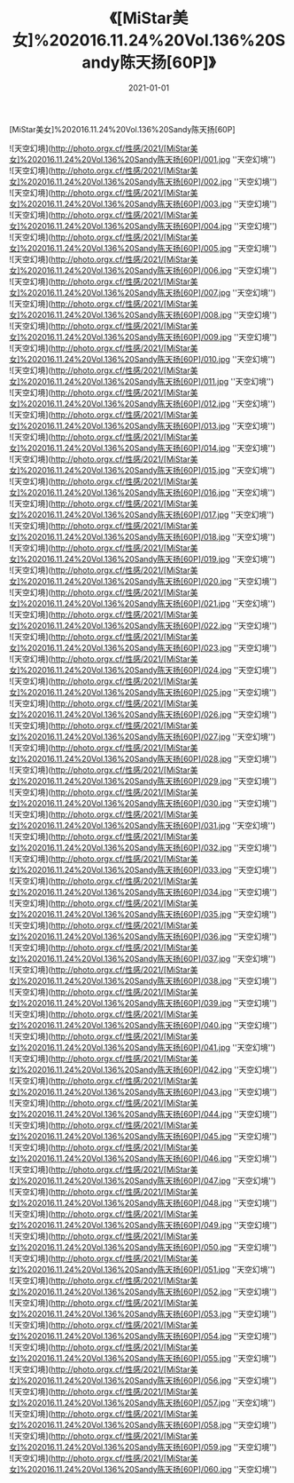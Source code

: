 ﻿---
layout: post
title: 《[MiStar美女]%202016.11.24%20Vol.136%20Sandy陈天扬[60P]》
date: 2021-01-01
img: http://photo.orgx.cf/性感/2021/[MiStar美女]%202016.11.24%20Vol.136%20Sandy陈天扬[60P]/000.jpg
tags: [美女,性感,泳衣]
---

[MiStar美女]%202016.11.24%20Vol.136%20Sandy陈天扬[60P]



![天空幻境](http://photo.orgx.cf/性感/2021/[MiStar美女]%202016.11.24%20Vol.136%20Sandy陈天扬[60P]/001.jpg ''天空幻境'')<br>
![天空幻境](http://photo.orgx.cf/性感/2021/[MiStar美女]%202016.11.24%20Vol.136%20Sandy陈天扬[60P]/002.jpg ''天空幻境'')<br>
![天空幻境](http://photo.orgx.cf/性感/2021/[MiStar美女]%202016.11.24%20Vol.136%20Sandy陈天扬[60P]/003.jpg ''天空幻境'')<br>
![天空幻境](http://photo.orgx.cf/性感/2021/[MiStar美女]%202016.11.24%20Vol.136%20Sandy陈天扬[60P]/004.jpg ''天空幻境'')<br>
![天空幻境](http://photo.orgx.cf/性感/2021/[MiStar美女]%202016.11.24%20Vol.136%20Sandy陈天扬[60P]/005.jpg ''天空幻境'')<br>
![天空幻境](http://photo.orgx.cf/性感/2021/[MiStar美女]%202016.11.24%20Vol.136%20Sandy陈天扬[60P]/006.jpg ''天空幻境'')<br>
![天空幻境](http://photo.orgx.cf/性感/2021/[MiStar美女]%202016.11.24%20Vol.136%20Sandy陈天扬[60P]/007.jpg ''天空幻境'')<br>
![天空幻境](http://photo.orgx.cf/性感/2021/[MiStar美女]%202016.11.24%20Vol.136%20Sandy陈天扬[60P]/008.jpg ''天空幻境'')<br>
![天空幻境](http://photo.orgx.cf/性感/2021/[MiStar美女]%202016.11.24%20Vol.136%20Sandy陈天扬[60P]/009.jpg ''天空幻境'')<br>
![天空幻境](http://photo.orgx.cf/性感/2021/[MiStar美女]%202016.11.24%20Vol.136%20Sandy陈天扬[60P]/010.jpg ''天空幻境'')<br>
![天空幻境](http://photo.orgx.cf/性感/2021/[MiStar美女]%202016.11.24%20Vol.136%20Sandy陈天扬[60P]/011.jpg ''天空幻境'')<br>
![天空幻境](http://photo.orgx.cf/性感/2021/[MiStar美女]%202016.11.24%20Vol.136%20Sandy陈天扬[60P]/012.jpg ''天空幻境'')<br>
![天空幻境](http://photo.orgx.cf/性感/2021/[MiStar美女]%202016.11.24%20Vol.136%20Sandy陈天扬[60P]/013.jpg ''天空幻境'')<br>
![天空幻境](http://photo.orgx.cf/性感/2021/[MiStar美女]%202016.11.24%20Vol.136%20Sandy陈天扬[60P]/014.jpg ''天空幻境'')<br>
![天空幻境](http://photo.orgx.cf/性感/2021/[MiStar美女]%202016.11.24%20Vol.136%20Sandy陈天扬[60P]/015.jpg ''天空幻境'')<br>
![天空幻境](http://photo.orgx.cf/性感/2021/[MiStar美女]%202016.11.24%20Vol.136%20Sandy陈天扬[60P]/016.jpg ''天空幻境'')<br>
![天空幻境](http://photo.orgx.cf/性感/2021/[MiStar美女]%202016.11.24%20Vol.136%20Sandy陈天扬[60P]/017.jpg ''天空幻境'')<br>
![天空幻境](http://photo.orgx.cf/性感/2021/[MiStar美女]%202016.11.24%20Vol.136%20Sandy陈天扬[60P]/018.jpg ''天空幻境'')<br>
![天空幻境](http://photo.orgx.cf/性感/2021/[MiStar美女]%202016.11.24%20Vol.136%20Sandy陈天扬[60P]/019.jpg ''天空幻境'')<br>
![天空幻境](http://photo.orgx.cf/性感/2021/[MiStar美女]%202016.11.24%20Vol.136%20Sandy陈天扬[60P]/020.jpg ''天空幻境'')<br>
![天空幻境](http://photo.orgx.cf/性感/2021/[MiStar美女]%202016.11.24%20Vol.136%20Sandy陈天扬[60P]/021.jpg ''天空幻境'')<br>
![天空幻境](http://photo.orgx.cf/性感/2021/[MiStar美女]%202016.11.24%20Vol.136%20Sandy陈天扬[60P]/022.jpg ''天空幻境'')<br>
![天空幻境](http://photo.orgx.cf/性感/2021/[MiStar美女]%202016.11.24%20Vol.136%20Sandy陈天扬[60P]/023.jpg ''天空幻境'')<br>
![天空幻境](http://photo.orgx.cf/性感/2021/[MiStar美女]%202016.11.24%20Vol.136%20Sandy陈天扬[60P]/024.jpg ''天空幻境'')<br>
![天空幻境](http://photo.orgx.cf/性感/2021/[MiStar美女]%202016.11.24%20Vol.136%20Sandy陈天扬[60P]/025.jpg ''天空幻境'')<br>
![天空幻境](http://photo.orgx.cf/性感/2021/[MiStar美女]%202016.11.24%20Vol.136%20Sandy陈天扬[60P]/026.jpg ''天空幻境'')<br>
![天空幻境](http://photo.orgx.cf/性感/2021/[MiStar美女]%202016.11.24%20Vol.136%20Sandy陈天扬[60P]/027.jpg ''天空幻境'')<br>
![天空幻境](http://photo.orgx.cf/性感/2021/[MiStar美女]%202016.11.24%20Vol.136%20Sandy陈天扬[60P]/028.jpg ''天空幻境'')<br>
![天空幻境](http://photo.orgx.cf/性感/2021/[MiStar美女]%202016.11.24%20Vol.136%20Sandy陈天扬[60P]/029.jpg ''天空幻境'')<br>
![天空幻境](http://photo.orgx.cf/性感/2021/[MiStar美女]%202016.11.24%20Vol.136%20Sandy陈天扬[60P]/030.jpg ''天空幻境'')<br>
![天空幻境](http://photo.orgx.cf/性感/2021/[MiStar美女]%202016.11.24%20Vol.136%20Sandy陈天扬[60P]/031.jpg ''天空幻境'')<br>
![天空幻境](http://photo.orgx.cf/性感/2021/[MiStar美女]%202016.11.24%20Vol.136%20Sandy陈天扬[60P]/032.jpg ''天空幻境'')<br>
![天空幻境](http://photo.orgx.cf/性感/2021/[MiStar美女]%202016.11.24%20Vol.136%20Sandy陈天扬[60P]/033.jpg ''天空幻境'')<br>
![天空幻境](http://photo.orgx.cf/性感/2021/[MiStar美女]%202016.11.24%20Vol.136%20Sandy陈天扬[60P]/034.jpg ''天空幻境'')<br>
![天空幻境](http://photo.orgx.cf/性感/2021/[MiStar美女]%202016.11.24%20Vol.136%20Sandy陈天扬[60P]/035.jpg ''天空幻境'')<br>
![天空幻境](http://photo.orgx.cf/性感/2021/[MiStar美女]%202016.11.24%20Vol.136%20Sandy陈天扬[60P]/036.jpg ''天空幻境'')<br>
![天空幻境](http://photo.orgx.cf/性感/2021/[MiStar美女]%202016.11.24%20Vol.136%20Sandy陈天扬[60P]/037.jpg ''天空幻境'')<br>
![天空幻境](http://photo.orgx.cf/性感/2021/[MiStar美女]%202016.11.24%20Vol.136%20Sandy陈天扬[60P]/038.jpg ''天空幻境'')<br>
![天空幻境](http://photo.orgx.cf/性感/2021/[MiStar美女]%202016.11.24%20Vol.136%20Sandy陈天扬[60P]/039.jpg ''天空幻境'')<br>
![天空幻境](http://photo.orgx.cf/性感/2021/[MiStar美女]%202016.11.24%20Vol.136%20Sandy陈天扬[60P]/040.jpg ''天空幻境'')<br>
![天空幻境](http://photo.orgx.cf/性感/2021/[MiStar美女]%202016.11.24%20Vol.136%20Sandy陈天扬[60P]/041.jpg ''天空幻境'')<br>
![天空幻境](http://photo.orgx.cf/性感/2021/[MiStar美女]%202016.11.24%20Vol.136%20Sandy陈天扬[60P]/042.jpg ''天空幻境'')<br>
![天空幻境](http://photo.orgx.cf/性感/2021/[MiStar美女]%202016.11.24%20Vol.136%20Sandy陈天扬[60P]/043.jpg ''天空幻境'')<br>
![天空幻境](http://photo.orgx.cf/性感/2021/[MiStar美女]%202016.11.24%20Vol.136%20Sandy陈天扬[60P]/044.jpg ''天空幻境'')<br>
![天空幻境](http://photo.orgx.cf/性感/2021/[MiStar美女]%202016.11.24%20Vol.136%20Sandy陈天扬[60P]/045.jpg ''天空幻境'')<br>
![天空幻境](http://photo.orgx.cf/性感/2021/[MiStar美女]%202016.11.24%20Vol.136%20Sandy陈天扬[60P]/046.jpg ''天空幻境'')<br>
![天空幻境](http://photo.orgx.cf/性感/2021/[MiStar美女]%202016.11.24%20Vol.136%20Sandy陈天扬[60P]/047.jpg ''天空幻境'')<br>
![天空幻境](http://photo.orgx.cf/性感/2021/[MiStar美女]%202016.11.24%20Vol.136%20Sandy陈天扬[60P]/048.jpg ''天空幻境'')<br>
![天空幻境](http://photo.orgx.cf/性感/2021/[MiStar美女]%202016.11.24%20Vol.136%20Sandy陈天扬[60P]/049.jpg ''天空幻境'')<br>
![天空幻境](http://photo.orgx.cf/性感/2021/[MiStar美女]%202016.11.24%20Vol.136%20Sandy陈天扬[60P]/050.jpg ''天空幻境'')<br>
![天空幻境](http://photo.orgx.cf/性感/2021/[MiStar美女]%202016.11.24%20Vol.136%20Sandy陈天扬[60P]/051.jpg ''天空幻境'')<br>
![天空幻境](http://photo.orgx.cf/性感/2021/[MiStar美女]%202016.11.24%20Vol.136%20Sandy陈天扬[60P]/052.jpg ''天空幻境'')<br>
![天空幻境](http://photo.orgx.cf/性感/2021/[MiStar美女]%202016.11.24%20Vol.136%20Sandy陈天扬[60P]/053.jpg ''天空幻境'')<br>
![天空幻境](http://photo.orgx.cf/性感/2021/[MiStar美女]%202016.11.24%20Vol.136%20Sandy陈天扬[60P]/054.jpg ''天空幻境'')<br>
![天空幻境](http://photo.orgx.cf/性感/2021/[MiStar美女]%202016.11.24%20Vol.136%20Sandy陈天扬[60P]/055.jpg ''天空幻境'')<br>
![天空幻境](http://photo.orgx.cf/性感/2021/[MiStar美女]%202016.11.24%20Vol.136%20Sandy陈天扬[60P]/056.jpg ''天空幻境'')<br>
![天空幻境](http://photo.orgx.cf/性感/2021/[MiStar美女]%202016.11.24%20Vol.136%20Sandy陈天扬[60P]/057.jpg ''天空幻境'')<br>
![天空幻境](http://photo.orgx.cf/性感/2021/[MiStar美女]%202016.11.24%20Vol.136%20Sandy陈天扬[60P]/058.jpg ''天空幻境'')<br>
![天空幻境](http://photo.orgx.cf/性感/2021/[MiStar美女]%202016.11.24%20Vol.136%20Sandy陈天扬[60P]/059.jpg ''天空幻境'')<br>
![天空幻境](http://photo.orgx.cf/性感/2021/[MiStar美女]%202016.11.24%20Vol.136%20Sandy陈天扬[60P]/060.jpg ''天空幻境'')<br>